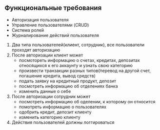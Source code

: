 ## Функциональные требования
* Авторизация пользователя
* Управление пользователями (CRUD)
* Система ролей
* Журналирование  действий пользователя

1. Два типа пользователей(клиент, сотрудник), все пользователи проходят авторизацию
2. После авторизации клиент может
   * посмотореть информацию о счетах, кредитах, депозитах относящихся к его аккаунту и узнать свою категорию
   * произвести транзакции разных типов(перевод на другой счет, погашение кредита, вывод средств)
   * подать заявку на кредитный продукт, депозит
   * посмотреть информацию об отделениях банка
   * изменить данные о себе
3. После авторизации сотрудник может
   * посмотреть информацию об оделении, к которому он относится
   * помотреть информацию о пользователях
   * одобрить кредит, депозит клиенту
   * изменить категорию клиенту
4. Действия пользователей должны логгироваться
     
